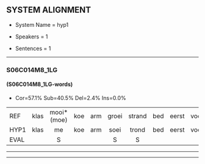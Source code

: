 
## SYSTEM ALIGNMENT

- System Name = hyp1

- Speakers = 1

- Sentences = 1

---

### S06C014M8_1LG

#### (S06C014M8_1LG-words)

- Cor=57.1%	Sub=40.5%	Del=2.4%	Ins=0.0%

|  |  |  |  |  |  |  |  |  |  |  |  |  |  |  |  |  |  |  |  |  |  |  |  |  |  |  |  |  |  |  |  |  |  |  |  |  |  |  |  |  |  |  |
|:--- |:---:|:---:|:---:|:---:|:---:|:---:|:---:|:---:|:---:|:---:|:---:|:---:|:---:|:---:|:---:|:---:|:---:|:---:|:---:|:---:|:---:|:---:|:---:|:---:|:---:|:---:|:---:|:---:|:---:|:---:|:---:|:---:|:---:|:---:|:---:|:---:|:---:|:---:|:---:|:---:|:---:|:---:|
| REF | klas | mooi*(moe) | koe | arm | groei | strand | bed | eerst | voor | draai | sjaal | herfst | duur | straat | leeuw | clown | hoek | krant | hout | * | vriend | gauw | chips | groen*(groei) | feest | reis | jas | huis | paard | vijf | muts | nieuw | kind | *t | bang | oog | zacht | schoen | plas | neus | knoop | plank |
| HYP1 | klas | me | koe | arm | soei | trond | bed | eerst | voor | drai | al | herfst | duur | straapt | leeuw | kloon | hoek | rant | hout |  | vriend | gou | chips | groei | feest | es | jas | re | part | wef | muts | nio | kind | m | bang | oog | zacht | schoen | plas | neus | knoop | plankt |
| EVAL |  | S |  |  | S | S |  |  |  | S | S |  |  | S |  | S |  | S |  | D |  | S |  | S |  | S |  | S | S | S |  | S |  | S |  |  |  |  |  |  |  | S |
---

---
